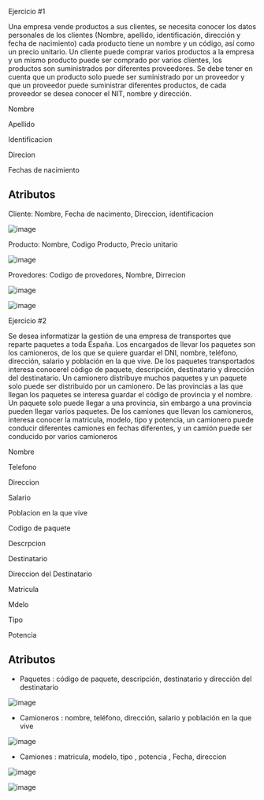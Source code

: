 Ejercicio #1

Una empresa vende productos a sus clientes, se necesita conocer los datos personales de los clientes (Nombre, apellido, identificación, dirección y fecha de nacimiento) cada producto tiene un nombre y un código, así como un  precio unitario. Un cliente puede comprar varios productos a la empresa y un mismo producto puede ser comprado por varios clientes, los productos son suministrados por diferentes proveedores. Se debe tener en cuenta que un producto solo puede ser suministrado por un proveedor y que un proveedor puede suministrar diferentes productos, de cada proveedor se desea conocer el NIT, nombre y dirección. 

Nombre 

Apellido 

Identificacion 

Direcion 

Fechas de nacimiento

## Atributos 

Cliente: Nombre, Fecha de nacimento, Direccion, identificacion 

![image](https://user-images.githubusercontent.com/99523872/168851082-939c2544-0d58-4c32-87f0-56617d44cf0c.png)

Producto: Nombre, Codigo Producto, Precio unitario 

![image](https://user-images.githubusercontent.com/99523872/168851703-3f69900a-e4b7-48ad-ac1e-c6534221a2c7.png)

Provedores: Codigo de provedores, Nombre, Dirrecion 

![image](https://user-images.githubusercontent.com/99523872/168852353-d6ef44b9-ed48-4ade-9e2e-ac9061e67d4e.png)


![image](https://user-images.githubusercontent.com/99523872/168855957-722466db-b0fb-4934-8730-3bce95fc5f77.png)


Ejercicio #2

Se desea informatizar la gestión de una empresa de transportes que reparte paquetes  a toda España. Los encargados de llevar los paquetes son los camioneros, de los que se quiere guardar el DNI, nombre, teléfono, dirección, salario y población en la que vive. De los paquetes transportados interesa conocerel código de paquete, descripción, destinatario y dirección del destinatario. Un camionero distribuye muchos paquetes y un paquete solo puede ser distribuido por un camionero. De las provincias a las que llegan los paquetes se interesa guardar el código de provincia y el nombre. Un paquete solo puede llegar a una provincia, sin embargo a una provincia pueden llegar varios paquetes. De los camiones que llevan los camioneros, interesa conocer la matricula, modelo, tipo y potencia, un camionero puede conducir diferentes camiones en fechas diferentes, y un camión puede ser conducido por varios camioneros


Nombre

Telefono

Direccion

Salario

Poblacion en la que vive

Codigo de paquete

Descrpcion

Destinatario

Direccion del Destinatario

Matricula

Mdelo

Tipo

Potencia

## Atributos
-   Paquetes : código de paquete, descripción, destinatario y dirección del destinatario

![image](https://user-images.githubusercontent.com/99523872/169184401-8b431687-a3e3-4a99-aeb8-44ba813aac38.png)

-   Camioneros : nombre, teléfono, dirección, salario y población en la que vive

![image](https://user-images.githubusercontent.com/99523872/169184539-47e987ef-db93-435a-b496-3fa4784bbbba.png)

-   Camiones : matricula, modelo, tipo , potencia , Fecha, direccion

![image](https://user-images.githubusercontent.com/99523872/169184753-7a518a11-c9b7-4720-8a38-0fd5a248d458.png)

![image](https://user-images.githubusercontent.com/99523872/169184829-ec06585f-5d00-421c-9bf7-41ef502a8a3c.png)







